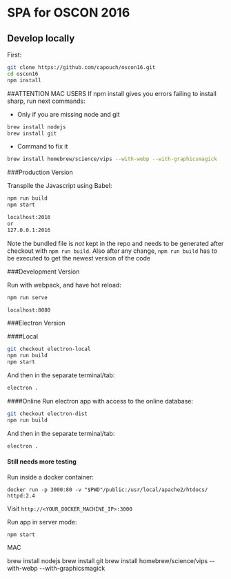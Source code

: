 # SPA for OSCON 2016

## Develop locally

First:

```bash
git clone https://github.com/capouch/oscon16.git
cd oscon16
npm install
```

##ATTENTION MAC USERS
If npm install gives you errors failing to install sharp, run next commands:

- Only if you are missing node and git
```bash
brew install nodejs
brew install git
```
- Command to fix it
```bash
brew install homebrew/science/vips --with-webp --with-graphicsmagick
```


###Production Version

Transpile the Javascript using Babel:

```bash
npm run build
npm start
```
```bash
localhost:2016
or
127.0.0.1:2016
```
Note the bundled file is *not* kept in the repo and needs to be generated after
checkout with `npm run build`. Also after any change, `npm run build` has to be
executed to get the newest version of the code


###Development Version

Run with webpack, and have hot reload:

```bash
npm run serve
```
```bash
localhost:8080
```

###Electron Version

####Local
```bash
git checkout electron-local
npm run build
npm start
```
And then in the separate terminal/tab:

```bash
electron .
```

####Online
Run electron app with access to the online database:

```bash
git checkout electron-dist
npm run build
```
And then in the separate terminal/tab:

```bash
electron .
```


#### Still needs more testing
Run inside a docker container:

```
docker run -p 3000:80 -v "$PWD"/public:/usr/local/apache2/htdocs/ httpd:2.4
```

Visit `http://<YOUR_DOCKER_MACHINE_IP>:3000`

Run app in server mode:

```
npm start
```









MAC

brew install nodejs
brew install git
brew install homebrew/science/vips --with-webp --with-graphicsmagick
